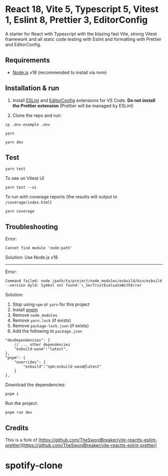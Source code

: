 # React 18, Vite 5, Typescript 5, Vitest 1, Eslint 8, Prettier 3, EditorConfig

A starter for React with Typescript with the blazing fast Vite, strong Vitest framework and all static code testing with Eslint and formatting with Prettier and EditorConfig.

## Requirements

- [Node.js](https://nodejs.org/) v18 (recommended to install via nvm)

## Installation & run

1. Install [ESLint](https://marketplace.visualstudio.com/items?itemName=dbaeumer.vscode-eslint) and [EditorConfig](https://marketplace.visualstudio.com/items?itemName=EditorConfig.EditorConfig) extensions for VS Code. **Do not install the Prettier extension** (Prettier will be managed by ESLint)

2. Clone the repo and run:

```
cp .env.example .env
```

```
yarn
```

```
yarn dev
```

## Test

```
yarn test
```

To see on Vitest UI

```
yarn test --ui
```

To run with coverage reports (the results will output to `/coverage/index.html`)

```
yarn coverage
```

## Troubleshooting

Error:

```
Cannot find module 'node:path'
```

Solution: Use Node.js v18

---

Error:

```
Command failed: node /path/to/project/node_modules/esbuild/bin/esbuild --version dyld: Symbol not found: \_SecTrustEvaluateWithError
```

Solution:

1. Stop using `npm` or `yarn` for this project
2. Install [pnpm](https://pnpm.io)
3. Remove `node_modules`
4. Remove `yarn.lock` (if exists)
5. Remove `package-lock.json` (if exists)
6. Add the following to `package.json`

```
"devDependencies": {
    // ... other dependencies
    "esbuild-wasm":"latest",
},
"pnpm": {
    "overrides": {
        "esbuild":"npm:esbuild-wasm@latest"
    }
},
```

Download the dependencies:

```
pnpm i
```

Run the project:

```
pnpm run dev
```

## Credits

This is a fork of [https://github.com/TheSwordBreaker/vite-reactts-eslint-prettier](https://github.com/TheSwordBreaker/vite-reactts-eslint-prettier)
# spotify-clone
